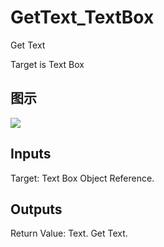 # GetText_TextBox

Get Text

Target is Text Box

## 图示

![]($-20221218-21345592.png)

## Inputs

Target: Text Box Object Reference.  

## Outputs

Return Value: Text. Get Text.

